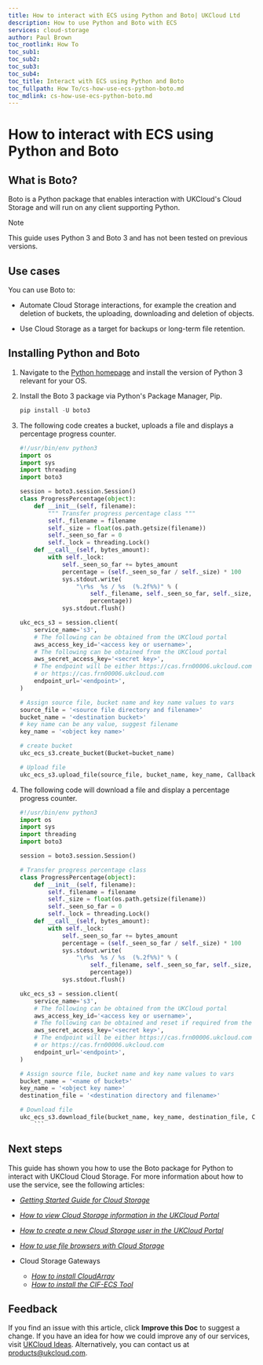 ```yaml
---
title: How to interact with ECS using Python and Boto| UKCloud Ltd
description: How to use Python and Boto with ECS
services: cloud-storage
author: Paul Brown
toc_rootlink: How To
toc_sub1: 
toc_sub2:
toc_sub3:
toc_sub4:
toc_title: Interact with ECS using Python and Boto
toc_fullpath: How To/cs-how-use-ecs-python-boto.md
toc_mdlink: cs-how-use-ecs-python-boto.md
---
```


# How to interact with ECS using Python and Boto

## What is Boto?

Boto is a Python package that enables interaction with UKCloud's Cloud Storage and will run on any client supporting Python.

> [!NOTE]
> This guide uses Python 3 and Boto 3 and has not been tested on previous versions.

## Use cases

You can use Boto to:

- Automate Cloud Storage interactions, for example the creation and deletion of buckets, the uploading, downloading and deletion of objects.

- Use Cloud Storage as a target for backups or long-term file retention.

## Installing Python and Boto

1. Navigate to the [Python homepage](https://www.python.org/) and install the version of Python 3 relevant for your OS.

2. Install the Boto 3 package via Python's Package Manager,  Pip.

    ```Python
    pip install -U boto3
    ```

3. The following code creates a bucket, uploads a file and displays a percentage progress counter.

    ```Python
    #!/usr/bin/env python3
    import os
    import sys
    import threading
    import boto3
    
    session = boto3.session.Session()
    class ProgressPercentage(object):
        def __init__(self, filename):
            """ Transfer progress percentage class """
            self._filename = filename
            self._size = float(os.path.getsize(filename))
            self._seen_so_far = 0
            self._lock = threading.Lock()
        def __call__(self, bytes_amount):
            with self._lock:
                self._seen_so_far += bytes_amount
                percentage = (self._seen_so_far / self._size) * 100
                sys.stdout.write(
                    "\r%s  %s / %s  (%.2f%%)" % (
                        self._filename, self._seen_so_far, self._size,
                        percentage))
                sys.stdout.flush()
    
    ukc_ecs_s3 = session.client(
        service_name='s3',
        # The following can be obtained from the UKCloud portal
        aws_access_key_id='<access key or username>',
        # The following can be obtained from the UKCloud portal
        aws_secret_access_key='<secret key>',
        # The endpoint will be either https://cas.frn00006.ukcloud.com
        # or https://cas.frn00006.ukcloud.com
        endpoint_url='<endpoint>',
    )
    
    # Assign source file, bucket name and key name values to vars
    source_file = '<source file directory and filename>'
    bucket_name = '<destination bucket>'
    # key name can be any value, suggest filename
    key_name = '<object key name>'
    
    # create bucket
    ukc_ecs_s3.create_bucket(Bucket=bucket_name)
    
    # Upload file
    ukc_ecs_s3.upload_file(source_file, bucket_name, key_name, Callback=ProgressPercentage(source_file))
    ```

4. The following code will download a file and display a percentage progress counter.

    ```Python
    #!/usr/bin/env python3
    import os
    import sys
    import threading
    import boto3
    
    session = boto3.session.Session()
    
    # Transfer progress percentage class
    class ProgressPercentage(object):
        def __init__(self, filename):
            self._filename = filename
            self._size = float(os.path.getsize(filename))
            self._seen_so_far = 0
            self._lock = threading.Lock()
        def __call__(self, bytes_amount):
            with self._lock:
                self._seen_so_far += bytes_amount
                percentage = (self._seen_so_far / self._size) * 100
                sys.stdout.write(
                    "\r%s  %s / %s  (%.2f%%)" % (
                        self._filename, self._seen_so_far, self._size,
                        percentage))
                sys.stdout.flush()
    
    ukc_ecs_s3 = session.client(
        service_name='s3',
        # The following can be obtained from the UKCloud portal
        aws_access_key_id='<access key or username>',
        # The following can be obtained and reset if required from the UKCloud portal
        aws_secret_access_key='<secret key>',
        # The endpoint will be either https://cas.frn00006.ukcloud.com
        # or https://cas.frn00006.ukcloud.com
        endpoint_url='<endpoint>',
    )
    
    # Assign source file, bucket name and key name values to vars
    bucket_name = '<name of bucket>'
    key_name = '<object key name>'
    destination_file = '<destination directory and filename>'
    
    # Download file
    ukc_ecs_s3.download_file(bucket_name, key_name, destination_file, Callback=ProgressPercentage(key_name))
        ```
    
## Next steps

This guide has shown you how to use the Boto package for Python to interact with UKCloud Cloud Storage. For more information about how to use the service, see the following articles:

- [*Getting Started Guide for Cloud Storage*](cs-gs.md)

- [*How to view Cloud Storage information in the UKCloud Portal*](cs-how-view-info-portal.md)

- [*How to create a new Cloud Storage user in the UKCloud Portal*](cs-how-create-user.md)
 
- [*How to use file browsers with Cloud Storage*](cs-how-use-file-browsers.md)

- Cloud Storage Gateways
    - [*How to install CloudArray*](cs-how-install-cloudarray.md)
    - [*How to install the CIF-ECS Tool*](cs-how-install-cifs-ecs.md)



## Feedback

If you find an issue with this article, click **Improve this Doc** to suggest a change. If you have an idea for how we could improve any of our services, visit [UKCloud Ideas](https://ideas.ukcloud.com/). Alternatively, you can contact us at products@ukcloud.com.
